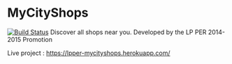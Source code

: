 # MyCityShops
[![Build Status](https://travis-ci.org/LPPER/MyCityShops.svg?branch=master)](https://travis-ci.org/LPPER/MyCityShops)
Discover all shops near you. Developed by the LP PER 2014-2015 Promotion

Live project : https://lpper-mycityshops.herokuapp.com/
